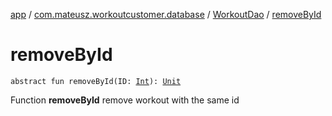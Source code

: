 [app](../../index.md) / [com.mateusz.workoutcustomer.database](../index.md) / [WorkoutDao](index.md) / [removeById](./remove-by-id.md)

# removeById

`abstract fun removeById(ID: `[`Int`](https://kotlinlang.org/api/latest/jvm/stdlib/kotlin/-int/index.html)`): `[`Unit`](https://kotlinlang.org/api/latest/jvm/stdlib/kotlin/-unit/index.html)

Function **removeById** remove workout with the same id

